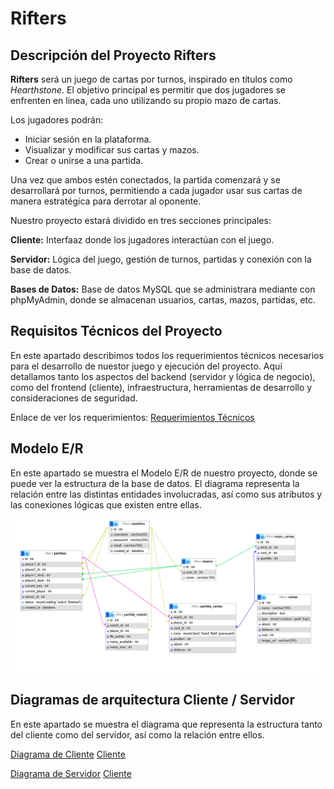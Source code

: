 # Rifters

## Descripción del Proyecto Rifters

**Rifters** será un juego de cartas por turnos, inspirado en títulos como *Hearthstone*. El objetivo principal es permitir que dos jugadores se enfrenten en línea, cada uno utilizando su propio mazo de cartas.

Los jugadores podrán:
- Iniciar sesión en la plataforma.
- Visualizar y modificar sus cartas y mazos.
- Crear o unirse a una partida.

Una vez que ambos estén conectados, la partida comenzará y se desarrollará por turnos, permitiendo a cada jugador usar sus cartas de manera estratégica para derrotar al oponente.

Nuestro proyecto estará dividido en tres secciones principales:

**Cliente:** Interfaaz donde los jugadores interactúan con el juego.

**Servidor:** Lógica del juego, gestión de turnos, partidas y conexión con la base de datos.

**Bases de Datos:** Base de datos MySQL que se administrara mediante con phpMyAdmin, donde se almacenan usuarios, cartas, mazos, partidas, etc.

## Requisitos Técnicos del Proyecto

En este apartado describimos todos los requerimientos técnicos necesarios para el desarrollo de nuestor juego y ejecución del proyecto. Aquí detallamos tanto los aspectos del backend (servidor y lógica de negocio), como del frontend (cliente), infraestructura, herramientas de desarrollo y consideraciones de seguridad.

Enlace de ver los requerimientos:
[Requerimientos Técnicos](https://github.com/Dariella06/Rifters/blob/main/Requerimientos_tecnicos.md)

## Modelo E/R

En este apartado se muestra el Modelo E/R de nuestro proyecto, donde se puede ver la estructura de la base de datos. El diagrama representa la relación entre las distintas entidades involucradas, así como sus atributos y las conexiones lógicas que existen entre ellas. 

![Modelo E/R](imagenes/image.png)

## Diagramas de arquitectura Cliente / Servidor
En este apartado se muestra el diagrama que representa la estructura tanto del cliente como del servidor, así como la relación entre ellos.

[Diagrama de Cliente](Diagramas/Cliente.mermaid)
[Cliente](imagenes/cliente.jpg)

[Diagrama de Servidor](Diagramas/Servidor.mermaid)
[Cliente](imagenes/server.jpg)

